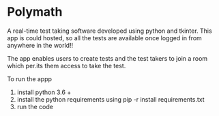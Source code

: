 # Polymath

A real-time test taking software developed using python and tkinter.
This app is could hosted, so all the tests are available once logged in from anywhere in the world!!

The app enables users to create tests and the test takers to join a room which per.its them access to take the test.

To run the appp
1) install python 3.6 +
2) install the python requirements using pip -r install requirements.txt
3) run the code
